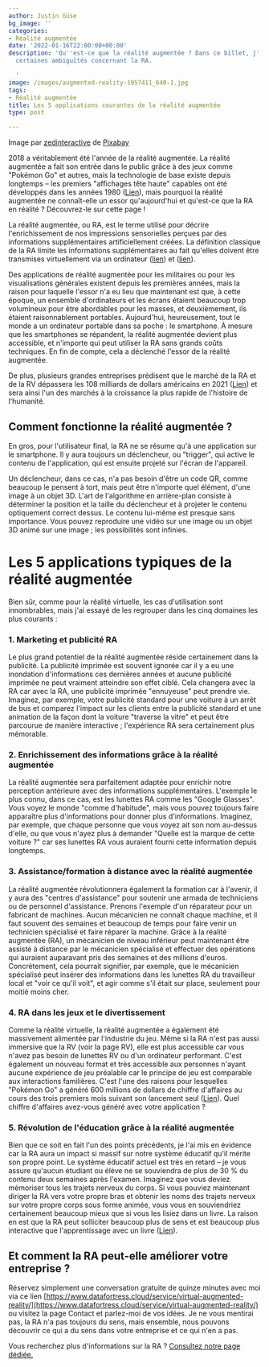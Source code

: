 ```yaml
---
author: Justin Güse
bg_image: ''
categories:
- Réalité augmentée
date: '2022-01-16T22:00:00+00:00'
description: 'Qu''est-ce que la réalité augmentée ? Dans ce billet, j''essaie de dissiper
  certaines ambiguïtés concernant la RA.

  '
image: /images/augmented-reality-1957411_640-1.jpg
tags:
- Réalité augmentée
title: Les 5 applications courantes de la réalité augmentée
type: post

---
```

Image par <a href="[https://pixabay.com/users/zedinteractive-4197605/?utm_source=link-attribution&amp;utm_medium=referral&amp;utm_campaign=image&amp;utm_content=1957411](https://pixabay.com/users/zedinteractive-4197605/?utm_source=link-attribution&amp;utm_medium=referral&amp;utm_campaign=image&amp;utm_content=1957411)">zedinteractive</a> de <a href="[https://pixabay.com/?utm_source=link-attribution&amp;utm_medium=referral&amp;utm_campaign=image&amp;utm_content=1957411](https://pixabay.com/users/zedinteractive-4197605/?utm_source=link-attribution&amp;utm_medium=referral&amp;utm_campaign=image&amp;utm_content=1957411)">Pixabay</a>

2018 a véritablement été l'année de la réalité augmentée. La réalité augmentée a fait son entrée dans le public grâce à des jeux comme "Pokémon Go" et autres, mais la technologie de base existe depuis longtemps – les premiers "affichages tête haute" capables ont été développés dans les années 1980 ([Lien](http://techland.time.com/2012/11/02/eye-am-a-camera-surveillance-and-sousveillance-in-the-glassage/)), mais pourquoi la réalité augmentée ne connaît-elle un essor qu'aujourd'hui et qu'est-ce que la RA en réalité ? Découvrez-le sur cette page !

La réalité augmentée, ou RA, est le terme utilisé pour décrire l'enrichissement de nos impressions sensorielles perçues par des informations supplémentaires artificiellement créées. La définition classique de la RA limite les informations supplémentaires au fait qu'elles doivent être transmises virtuellement via un ordinateur ([lien](https://www.bloomberg.com/news/videos/2016-11-17/ar-vr-is-fourth-wave-of-technology-digi-capital-founder)) et ([lien](https://doi.org/10.1117/12.197321)).

Des applications de réalité augmentée pour les militaires ou pour les visualisations générales existent depuis les premières années, mais la raison pour laquelle l'essor n'a eu lieu que maintenant est que, à cette époque, un ensemble d'ordinateurs et les écrans étaient beaucoup trop volumineux pour être abordables pour les masses, et deuxièmement, ils étaient raisonnablement portables. Aujourd'hui, heureusement, tout le monde a un ordinateur portable dans sa poche : le smartphone. À mesure que les smartphones se répandent, la réalité augmentée devient plus accessible, et n'importe qui peut utiliser la RA sans grands coûts techniques. En fin de compte, cela a déclenché l'essor de la réalité augmentée.

De plus, plusieurs grandes entreprises prédisent que le marché de la RA et de la RV dépassera les 108 milliards de dollars américains en 2021 ([Lien](https://techcrunch.com/2017/01/11/the-reality-of-vrar-growth/)) et sera ainsi l'un des marchés à la croissance la plus rapide de l'histoire de l'humanité.

## Comment fonctionne la réalité augmentée ?

En gros, pour l'utilisateur final, la RA ne se résume qu'à une application sur le smartphone. Il y aura toujours un déclencheur, ou "trigger", qui active le contenu de l'application, qui est ensuite projeté sur l'écran de l'appareil.

Un déclencheur, dans ce cas, n'a pas besoin d'être un code QR, comme beaucoup le pensent à tort, mais peut être n'importe quel élément, d'une image à un objet 3D. L'art de l'algorithme en arrière-plan consiste à déterminer la position et la taille du déclencheur et à projeter le contenu optiquement correct dessus. Le contenu lui-même est presque sans importance. Vous pouvez reproduire une vidéo sur une image ou un objet 3D animé sur une image ; les possibilités sont infinies.

# Les 5 applications typiques de la réalité augmentée

Bien sûr, comme pour la réalité virtuelle, les cas d'utilisation sont innombrables, mais j'ai essayé de les regrouper dans les cinq domaines les plus courants :

### 1. Marketing et publicité RA

Le plus grand potentiel de la réalité augmentée réside certainement dans la publicité. La publicité imprimée est souvent ignorée car il y a eu une inondation d'informations ces dernières années et aucune publicité imprimée ne peut vraiment atteindre son effet ciblé. Cela changera avec la RA car avec la RA, une publicité imprimée "ennuyeuse" peut prendre vie. Imaginez, par exemple, votre publicité standard pour une voiture à un arrêt de bus et comparez l'impact sur les clients entre la publicité standard et une animation de la façon dont la voiture "traverse la vitre" et peut être parcourue de manière interactive ; l'expérience RA sera certainement plus mémorable.

### 2. Enrichissement des informations grâce à la réalité augmentée

La réalité augmentée sera parfaitement adaptée pour enrichir notre perception antérieure avec des informations supplémentaires. L'exemple le plus connu, dans ce cas, est les lunettes RA comme les "Google Glasses". Vous voyez le monde "comme d'habitude", mais vous pouvez toujours faire apparaître plus d'informations pour donner plus d'informations. Imaginez, par exemple, que chaque personne que vous voyez ait son nom au-dessus d'elle, ou que vous n'ayez plus à demander "Quelle est la marque de cette voiture ?" car ses lunettes RA vous auraient fourni cette information depuis longtemps.

### 3. Assistance/formation à distance avec la réalité augmentée

La réalité augmentée révolutionnera également la formation car à l'avenir, il y aura des "centres d'assistance" pour soutenir une armada de techniciens ou de personnel d'assistance. Prenons l'exemple d'un réparateur pour un fabricant de machines. Aucun mécanicien ne connaît chaque machine, et il faut souvent des semaines et beaucoup de temps pour faire venir un technicien spécialisé et faire réparer la machine. Grâce à la réalité augmentée (RA), un mécanicien de niveau inférieur peut maintenant être assisté à distance par le mécanicien spécialisé et effectuer des opérations qui auraient auparavant pris des semaines et des millions d'euros. Concrètement, cela pourrait signifier, par exemple, que le mécanicien spécialisé peut insérer des informations dans les lunettes RA du travailleur local et "voir ce qu'il voit", et agir comme s'il était sur place, seulement pour moitié moins cher.

### 4. RA dans les jeux et le divertissement

Comme la réalité virtuelle, la réalité augmentée a également été massivement alimentée par l'industrie du jeu. Même si la RA n'est pas aussi immersive que la RV (voir la page RV), elle est plus accessible car vous n'avez pas besoin de lunettes RV ou d'un ordinateur performant. C'est également un nouveau format et très accessible aux personnes n'ayant aucune expérience de jeu préalable car le principe de jeu est comparable aux interactions familières. C'est l'une des raisons pour lesquelles "Pokémon Go" a généré 600 millions de dollars de chiffre d'affaires au cours des trois premiers mois suivant son lancement seul ([Lien](http://venturebeat.com/2016/10/20/pokemon-go-is-the-fastest-mobile-game-to-hit-600-million-in-revenues/)). Quel chiffre d'affaires avez-vous généré avec votre application ?

### 5. Révolution de l'éducation grâce à la réalité augmentée

Bien que ce soit en fait l'un des points précédents, je l'ai mis en évidence car la RA aura un impact si massif sur notre système éducatif qu'il mérite son propre point. Le système éducatif actuel est très en retard – je vous assure qu'aucun étudiant ou élève ne se souviendra de plus de 30 % du contenu deux semaines après l'examen. Imaginez que vous deviez mémoriser tous les trajets nerveux du corps. Si vous pouviez maintenant diriger la RA vers votre propre bras et obtenir les noms des trajets nerveux sur votre propre corps sous forme animée, vous vous en souviendriez certainement beaucoup mieux que si vous les lisiez dans un livre. La raison en est que la RA peut solliciter beaucoup plus de sens et est beaucoup plus interactive que l'apprentissage avec un livre ([Lien](https://pdfs.semanticscholar.org/1881/0b28c827511c3d1695de59078c3ee8eaaa37.pdf)).

## Et comment la RA peut-elle améliorer votre entreprise ?

Réservez simplement une conversation gratuite de quinze minutes avec moi via ce lien [https://www.datafortress.cloud/service/virtual-augmented-reality/](https://www.datafortress.cloud/service/virtual-augmented-reality/) ou visitez la page Contact et parlez-moi de vos idées. Je ne vous mentirai pas, la RA n'a pas toujours du sens, mais ensemble, nous pouvons découvrir ce qui a du sens dans votre entreprise et ce qui n'en a pas.

Vous recherchez plus d'informations sur la RA ? [Consultez notre page dédiée.](https://www.datafortress.cloud/service/virtual-augmented-reality/)
